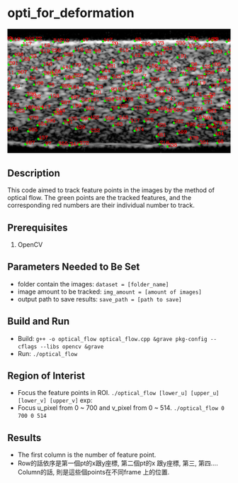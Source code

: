 # opti_for_deformation

![Image](pictures/result.png?raw=true "result")

## Description
This code aimed to track feature points in the images by the method of optical flow. The green points are the tracked features, and the corresponding red numbers are their individual number to track.

## Prerequisites
1. OpenCV 

## Parameters Needed to Be Set
* folder contain the images: `dataset = [folder_name]`
* image amount to be tracked: `img_amount = [amount of images]`
* output path to save results: `save_path = [path to save]`

## Build and Run
* Build: `g++ -o optical_flow optical_flow.cpp &grave pkg-config --cflags --libs opencv &grave`
* Run: `./optical_flow`

## Region of Interist
* Focus the feature points in ROI.
`./optical_flow [lower_u] [upper_u] [lower_v] [upper_v]`
exp:
* Focus u_pixel from 0 ~ 700 and v_pixel from 0 ~ 514.
`./optical_flow 0 700 0 514`

## Results
* The first column is the number of feature point.
* Row的話依序是第一個pt的x跟y座標, 第二個pt的x 跟y座標, 第三, 第四…. Column的話, 則是這些個points在不同frame 上的位置.


